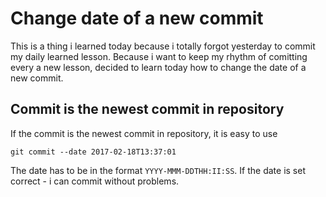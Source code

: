 # Change date of a new commit

This is a thing i learned today because i totally forgot yesterday to commit my daily learned lesson.
Because i want to keep my rhythm of comitting every a new lesson, decided to learn today how to change the date of a new commit.

## Commit is the newest commit in repository

If the commit is the newest commit in repository, it is easy to use
 
    git commit --date 2017-02-18T13:37:01
    
The date has to be in the format `YYYY-MMM-DDTHH:II:SS`.
If the date is set correct - i can commit without problems. 